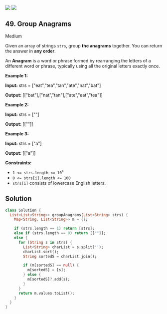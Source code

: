 [![](https://img.shields.io/github/stars/LeetCode-in-Dart/LeetCode-in-Dart?label=Stars&style=flat-square)](https://github.com/LeetCode-in-Dart/LeetCode-in-Dart)
[![](https://img.shields.io/github/forks/LeetCode-in-Dart/LeetCode-in-Dart?label=Fork%20me%20on%20GitHub%20&style=flat-square)](https://github.com/LeetCode-in-Dart/LeetCode-in-Dart/fork)

## 49\. Group Anagrams

Medium

Given an array of strings `strs`, group **the anagrams** together. You can return the answer in **any order**.

An **Anagram** is a word or phrase formed by rearranging the letters of a different word or phrase, typically using all the original letters exactly once.

**Example 1:**

**Input:** strs = ["eat","tea","tan","ate","nat","bat"]

**Output:** [["bat"],["nat","tan"],["ate","eat","tea"]]

**Example 2:**

**Input:** strs = [""]

**Output:** [[""]]

**Example 3:**

**Input:** strs = ["a"]

**Output:** [["a"]]

**Constraints:**

*   <code>1 <= strs.length <= 10<sup>4</sup></code>
*   `0 <= strs[i].length <= 100`
*   `strs[i]` consists of lowercase English letters.

## Solution

```dart
class Solution {
  List<List<String>> groupAnagrams(List<String> strs) {
    Map<String, List<String>> m = {};

    if (strs.length == 1) return [strs];
    else if (strs.length == 0) return [[""]];
    else {
      for (String s in strs) {
        List<String> charList = s.split('');
        charList.sort();
        String sortedS = charList.join();

        if (m[sortedS] == null) {
          m[sortedS] = [s];
        } else {
          m[sortedS]?.add(s);
        }
      }
      return m.values.toList();
    }
  }
}
```